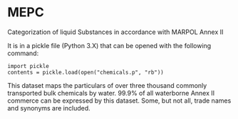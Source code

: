 # MEPC
Categorization of liquid Substances in accordance with MARPOL Annex II

It is in a pickle file (Python 3.X) that can be opened with the following command:

```
import pickle
contents = pickle.load(open("chemicals.p", "rb"))
```

This dataset maps the particulars of over three thousand commonly transported bulk chemicals by water. 99.9% of all waterborne Annex II commerce can be expressed by this dataset. Some, but not all, trade names and synonyms are included.

